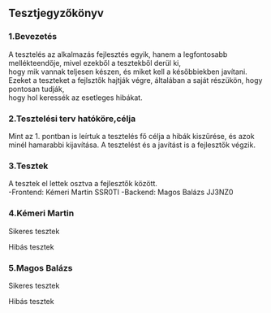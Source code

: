 ## Tesztjegyzőkönyv

### 1.Bevezetés

A tesztelés az alkalmazás fejlesztés egyik, hanem a legfontosabb mellékteendője, mivel ezekből a tesztekből derül ki,<br>
hogy mik vannak teljesen készen, és miket kell a későbbiekben javítani. Ezeket a teszteket a fejlsztők hajtják végre, általában a saját részükön, hogy pontosan tudják,<br>
hogy hol keressék az esetleges hibákat.<br>

### 2.Tesztelési terv hatóköre,célja

Mint az 1. pontban is leírtuk a tesztelés fő célja a hibák kiszűrése, és azok minél hamarabbi kijavítása. A tesztelést és a javítást is a fejlesztők végzik.<br>

### 3.Tesztek

A tesztek el lettek osztva a fejlesztők között.<br>
-Frontend: Kémeri Martin SSR0TI
-Backend: Magos Balázs JJ3NZ0

### 4.Kémeri Martin

Sikeres tesztek<br>


Hibás tesztek<br>


### 5.Magos Balázs

Sikeres tesztek<br>


Hibás tesztek<br>

